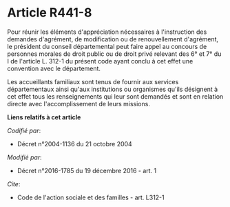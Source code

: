 # Article R441-8

Pour réunir les éléments d'appréciation nécessaires à l'instruction des demandes d'agrément, de modification ou de
renouvellement d'agrément, le président du conseil départemental peut faire appel au concours de personnes morales de droit
public ou de droit privé relevant des 6° et 7° du I de l'article L. 312-1 du présent code ayant conclu à cet effet une
convention avec le département. 

Les accueillants familiaux sont tenus de fournir aux services départementaux ainsi qu'aux institutions ou organismes qu'ils
désignent à cet effet tous les renseignements qui leur sont demandés et sont en relation directe avec l'accomplissement de
leurs missions.

**Liens relatifs à cet article**

_Codifié par_:

  - Décret n°2004-1136 du 21 octobre 2004

_Modifié par_:

  - Décret n°2016-1785 du 19 décembre 2016 - art. 1

_Cite_:

  - Code de l'action sociale et des familles - art. L312-1
